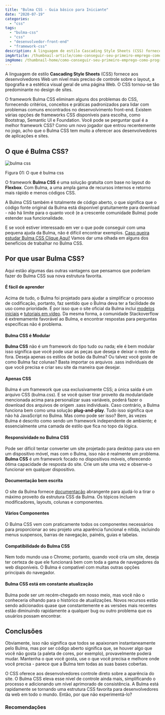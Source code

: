 ```yaml
---
title: "Bulma CSS - Guia básico para Iniciante"
date: "2020-07-19"
categories: 
  - "css"
tags: 
  - "bulma-css"
  - "css"
  - "desenvolvedor-front-end"
  - "framework-css"
description: A linguagem de estilo Cascading Style Sheets (CSS) fornece aos desenvolvedores Web um nível mais preciso de controle sobre o layout, a tipografia e a estética visual geral de uma página Web. O CSS tornou-se tão predominante no design de sites.
imgArticle: /thumbnail-article/como-conseguir-seu-primeiro-emprego-como-programador.png
imgHome: /thumbnail-home/como-conseguir-seu-primeiro-emprego-como-programador.png
---
```


A linguagem de estilo **Cascading Style Sheets** (CSS) fornece aos desenvolvedores Web um nível mais preciso de controle sobre o layout, a tipografia e a estética visual geral de uma página Web. O CSS tornou-se tão predominante no design de sites.

O framework Bulma CSS eliminam alguns dos problemas do CSS, fornecendo critérios, conceitos e práticas padronizados para lidar com problemas comuns encontrados no desenvolvimento front-end. Existem várias opções de frameworks CSS disponíveis para escolha, como Bootstrap, Semantic UI e Foundation. Você pode se perguntar qual é a melhor framework CSS? Como um novo jogador que entrou recentemente no jogo, acho que o Bulma CSS tem muito a oferecer aos desenvolvedores de aplicações e sites.

## O que é Bulma CSS?

![bulma css](/uploads/2020/05/problematica-png-1.png)

Figura 01: O que é bulma css

O framework **Bulma CSS** é uma solução gratuita com base no layout do **Flexbox**. Com Bulma, a uma ampla gama de recursos internos e retorno mais rápido e menos códigos CSS.

A Bulma CSS também é totalmente de código aberto, o que significa que o código fonte original da Bulma está disponível gratuitamente para download - não há limite para o quanto você (e a crescente comunidade Bulma) pode estender sua funcionalidade.

E se você estiver interessado em ver o que pode conseguir com uma pequena ajuda da Bulma, não é difícil encontrar exemplos. [Caso queira estudar Bulma CSS Clique Aqui!](/programador-fullstack-8-semanas) Vamos dar uma olhada em alguns dos benefícios de trabalhar no Bulma CSS.

## Por que usar Bulma CSS?

Aqui estão algumas das outras vantagens que pensamos que poderiam fazer do Bulma CSS sua nova estrutura favorita.

#### É fácil de aprender

Acima de tudo, o Bulma foi projetado para ajudar a simplificar o processo de codificação, portanto, faz sentido que o Bulma deva ter a facilidade de uso como prioridade. É por isso que o site oficial da Bulma inclui [modelos iniciais](https://bulma.io/documentation/overview/start/) e [tutoriais em vídeo](https://bulma.io/videos/). Da mesma forma, a comunidade Stackoverflow é extremamente favorável ao Bulma, e encontrar respostas para perguntas específicas não é problema.

#### Bulma CSS é Modular

**Bulma CSS** não é um framework do tipo tudo ou nada; ele é bem modular isso significa que você pode usar as peças que deseja e deixar o resto de fora. Deseja apenas os estilos de botão da Bulma? Ou talvez você goste de como Bulma faz colunas? Basta importar os arquivos .sass individuais de que você precisa e criar seu site da maneira que desejar.

#### Apenas CSS

Bulma é um framework que usa exclusivamente CSS; a única saída é um arquivo CSS (bulma.css). E se você quiser tirar proveito da modularidade mencionada acima para personalizar suas variáveis, poderá fazer o download dos arquivos de origem .sass individuais. Caso contrário, a Bulma funciona bem como uma solução **plug-and-play**. Tudo isso significa que não há JavaScript no Bulma. Mas como pode ser isso? Bem, às vezes Bulma é descrito como sendo um framework independente de ambiente; é essencialmente uma camada de estilo que fica no topo da lógica.

#### Responsividade no Bulma CSS

Pode ser difícil tentar converter um site projetado para desktop para uso em um dispositivo móvel, mas com o Bulma, isso não é realmente um problema. **Bulma CSS** é um framework focado no dispositivos móveis, oferecendo ótima capacidade de resposta do site. Crie um site uma vez e observe-o funcionar em qualquer dispositivo.

#### Documentação bem escrita

O site da Bulma fornece [documentação](https://bulma.io/documentation/) abrangente para ajudá-lo a tirar o máximo proveito da estrutura CSS da Bulma. Os tópicos incluem modificadores, layouts, colunas e componentes.

#### Vários Componentes

O Bulma CSS vem com praticamente todos os componentes necessários para proporcionar ao seu projeto uma aparência funcional e nítida, incluindo menus suspensos, barras de navegação, painéis, guias e tabelas.

#### Compatibilidade do Bulma CSS

Nem todo mundo usa o Chrome; portanto, quando você cria um site, deseja ter certeza de que ele funcionará bem com toda a gama de navegadores da web disponíveis. O Bulma é compatível com muitas outras opções principais do navegador.

#### Bulma CSS está em constante atualização

Bulma pode ser um recém-chegado em nosso meio, mas você não o conheceria olhando para o histórico de atualizações. Novos recursos estão sendo adicionados quase que constantemente e as versões mais recentes estão diminuindo rapidamente a qualquer bug ou outro problema que os usuários possam encontrar.

## Conclusões

Obviamente, isso não significa que todos se apaixonam instantaneamente pelo Bulma, mas por ser código aberto significa que, se houver algo que você não gosta (a paleta de cores, por exemplo), provavelmente poderá mudar. Mantenha o que você gosta, use o que você precisa e melhore onde você precisa - parece que a Bulma tem todas as suas bases cobertas.

O CSS oferece aos desenvolvedores controle direto sobre a aparência do site. O Bulma CSS eleva esse nível de controle ainda mais, simplificando o processo e adicionando um nível aprimorado de consistência. A Bulma está rapidamente se tornando uma estrutura CSS favorita para desenvolvedores da web em todo o mundo. Então, por que não experimentá-lo?

### Recomendações
